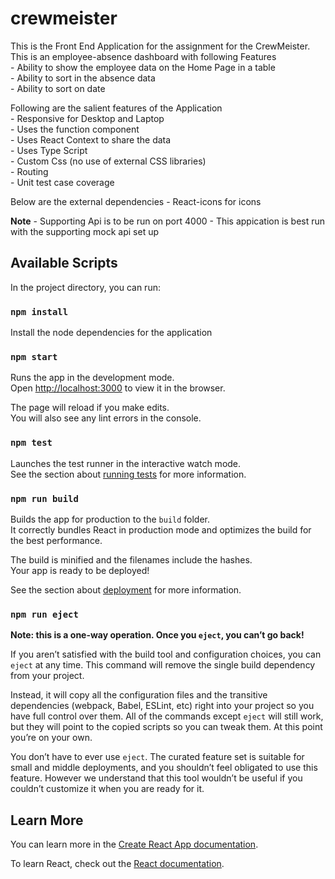 # crewmeister

This is the Front End Application for the assignment for the CrewMeister. This is an employee-absence dashboard with following Features
        <br/>
    - Ability to show the employee data on the Home Page in a table
        <br/>
    - Ability to sort in the absence data
        <br/>
    - Ability to sort on date
        <br/>


Following are the salient features of the Application 
        <br/>
    - Responsive for Desktop and Laptop
        <br/>
    - Uses the function component 
        <br/>
    - Uses React Context to share the data 
        <br/>
    - Uses Type Script
        <br/>
    - Custom Css (no use of external CSS libraries)
        <br/>
    - Routing 
        <br/>
    - Unit test case coverage

Below are the external dependencies
    - React-icons for icons

**Note**
    - Supporting Api is to be run on port 4000
    - This appication is best run with the supporting mock api set up
## Available Scripts

In the project directory, you can run:
### `npm install`
Install the node dependencies for the application
### `npm start`

Runs the app in the development mode.\
Open [http://localhost:3000](http://localhost:3000) to view it in the browser.

The page will reload if you make edits.\
You will also see any lint errors in the console.

### `npm test`

Launches the test runner in the interactive watch mode.\
See the section about [running tests](https://facebook.github.io/create-react-app/docs/running-tests) for more information.

### `npm run build`

Builds the app for production to the `build` folder.\
It correctly bundles React in production mode and optimizes the build for the best performance.

The build is minified and the filenames include the hashes.\
Your app is ready to be deployed!

See the section about [deployment](https://facebook.github.io/create-react-app/docs/deployment) for more information.

### `npm run eject`

**Note: this is a one-way operation. Once you `eject`, you can’t go back!**

If you aren’t satisfied with the build tool and configuration choices, you can `eject` at any time. This command will remove the single build dependency from your project.

Instead, it will copy all the configuration files and the transitive dependencies (webpack, Babel, ESLint, etc) right into your project so you have full control over them. All of the commands except `eject` will still work, but they will point to the copied scripts so you can tweak them. At this point you’re on your own.

You don’t have to ever use `eject`. The curated feature set is suitable for small and middle deployments, and you shouldn’t feel obligated to use this feature. However we understand that this tool wouldn’t be useful if you couldn’t customize it when you are ready for it.

## Learn More

You can learn more in the [Create React App documentation](https://facebook.github.io/create-react-app/docs/getting-started).

To learn React, check out the [React documentation](https://reactjs.org/).
